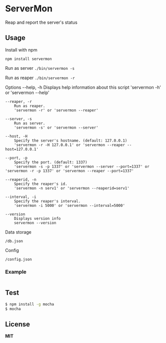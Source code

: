 # ServerMon

Reap and report the server's status

## Usage

Install with npm

    npm install servermon


Run as server    `./bin/servermon -s`


Run as reaper    `./bin/servermon -r`

Options
	--help, -h
		Displays help information about this script
		'servermon -h' or 'servermon --help'

	--reaper, -r
		Run as reaper.
		'servermon -r' or 'servermon --reaper'

	--server, -s
		Run as server.
		'servermon -s' or 'servermon --server'

	--host, -H
		Specify the server's hostname. (default: 127.0.0.1)
		'servermon -r -H 127.0.0.1' or 'servermon --reaper --host=127.0.0.1'

	--port, -p
		Specify the port. (default: 1337)
		'servermon -s -p 1337' or 'servermon --server --port=1337' or 'servermon -r -p 1337' or 'servermon --reaper --port=1337'

	--reaperid, -n
		Specify the reaper's id.
		'servermon -n serv1' or 'servermon --reaperid=serv1'

	--interval, -i
		Specify the reaper's interval.
		'servermon -i 5000' or 'servermon --interval=5000'

	--version
		Displays version info
		servermon --version


Data storage

	/db.json

Config

    /config.json

### Example
```javascript


```



## Test
```bash
$ npm install -g mocha
$ mocha
```

## License

**MIT**

